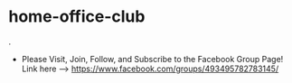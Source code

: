 # home-office-club
.


- Please Visit, Join, Follow, and Subscribe to the Facebook Group Page!
Link here -->  https://www.facebook.com/groups/493495782783145/
